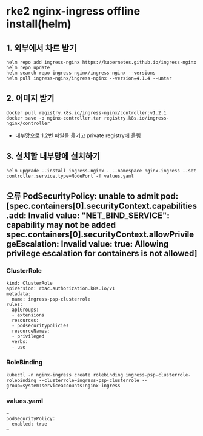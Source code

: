 
# rke2 nginx-ingress offline install(helm)
## 1. 외부에서 차트 받기
```
helm repo add ingress-nginx https://kubernetes.github.io/ingress-nginx
helm repo update
helm search repo ingress-nginx/ingress-nginx --versions
helm pull ingress-nginx/ingress-nginx --version=4.1.4 --untar
```
## 2. 이미지 받기
```
docker pull registry.k8s.io/ingress-nginx/controller:v1.2.1
docker save -o nginx-controller.tar registry.k8s.io/ingress-nginx/controller
```
- 내부망으로 1,2번 파일들 옮기고 private registry에 올림
## 3. 설치할 내부망에 설치하기
```
helm upgrade --install ingress-nginx . --namespace nginx-ingress --set controller.service.type=NodePort -f values.yaml
```




## 오류 PodSecurityPolicy: unable to admit pod: [spec.containers[0].securityContext.capabilities.add: Invalid value: "NET_BIND_SERVICE": capability may not be added spec.containers[0].securityContext.allowPrivilegeEscalation: Invalid value: true: Allowing privilege escalation for containers is not allowed]
### ClusterRole
```
kind: ClusterRole
apiVersion: rbac.authorization.k8s.io/v1
metadata:
  name: ingress-psp-clusterrole
rules:
- apiGroups:
  - extensions
  resources:
  - podsecuritypolicies
  resourceNames:
  - privileged
  verbs:
  - use
 ```
 ###  RoleBinding 
 ```
kubectl -n nginx-ingress create rolebinding ingress-psp-clusterrole-rolebinding --clusterrole=ingress-psp-clusterrole --group=system:serviceaccounts:nginx-ingress
 ```
### values.yaml
```
~
podSecurityPolicy:
  enabled: true
~
```
